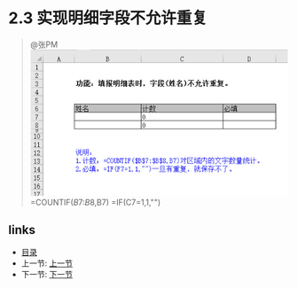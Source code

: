 # 2.3 实现明细字段不允许重复

> @张PM  
>![](images/2.3.1.jpg)  
>=COUNTIF($B$7:$B$8,B7)
>=IF(C7=1,1,"")
 
## links
  * [目录](<preface.md>)
  * 上一节: [上一节](<02.2.md>)
  * 下一节: [下一节](<02.4.md>)

